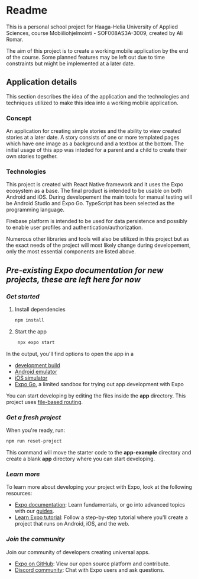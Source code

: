 # Readme

This is a personal school project for Haaga-Helia University of Applied Sciences, course Mobiiliohjelmointi - SOF008AS3A-3009, created by Ali Romar.

The aim of this project is to create a working mobile application by the end of the course. Some planned features may be left out due to time constraints but might be implemented at a later date.

## Application details

This section describes the idea of the application and the technologies and techniques utilized to make this idea into a working mobile application.

### Concept

An application for creating simple stories and the ability to view created stories at a later date. A story consists of one or more templated pages which have one image as a background and a textbox at the bottom. The initial usage of this app was inteded for a parent and a child to create their own stories together.

### Technologies

This project is created with React Native framework and it uses the Expo ecosystem as a base. The final product is intended to be usable on both Android and iOS. During developement the main tools for manual testing will be Android Studio and Expo Go. TypeScript has been selected as the programming language.

Firebase platform is intended to be used for data persistence and possibly to enable user profiles and authentication/authorization. 

Numerous other libraries and tools will also be utilized in this project but as the exact needs of the project will most likely change during developement, only the most essential components are listed above.

## *Pre-existing Expo documentation for new projects, these are left here for now*

### *Get started*

1. Install dependencies

   ```bash
   npm install
   ```

2. Start the app

   ```bash
    npx expo start
   ```

In the output, you'll find options to open the app in a

- [development build](https://docs.expo.dev/develop/development-builds/introduction/)
- [Android emulator](https://docs.expo.dev/workflow/android-studio-emulator/)
- [iOS simulator](https://docs.expo.dev/workflow/ios-simulator/)
- [Expo Go](https://expo.dev/go), a limited sandbox for trying out app development with Expo

You can start developing by editing the files inside the **app** directory. This project uses [file-based routing](https://docs.expo.dev/router/introduction).

### *Get a fresh project*

When you're ready, run:

```bash
npm run reset-project
```

This command will move the starter code to the **app-example** directory and create a blank **app** directory where you can start developing.

### *Learn more*

To learn more about developing your project with Expo, look at the following resources:

- [Expo documentation](https://docs.expo.dev/): Learn fundamentals, or go into advanced topics with our [guides](https://docs.expo.dev/guides).
- [Learn Expo tutorial](https://docs.expo.dev/tutorial/introduction/): Follow a step-by-step tutorial where you'll create a project that runs on Android, iOS, and the web.

### *Join the community*

Join our community of developers creating universal apps.

- [Expo on GitHub](https://github.com/expo/expo): View our open source platform and contribute.
- [Discord community](https://chat.expo.dev): Chat with Expo users and ask questions.
